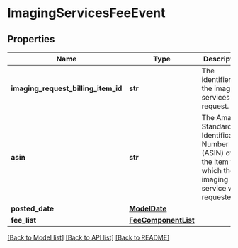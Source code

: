 # ImagingServicesFeeEvent

## Properties
Name | Type | Description | Notes
------------ | ------------- | ------------- | -------------
**imaging_request_billing_item_id** | **str** | The identifier for the imaging services request. | [optional] 
**asin** | **str** | The Amazon Standard Identification Number (ASIN) of the item for which the imaging service was requested. | [optional] 
**posted_date** | [**ModelDate**](ModelDate.md) |  | [optional] 
**fee_list** | [**FeeComponentList**](FeeComponentList.md) |  | [optional] 

[[Back to Model list]](../README.md#documentation-for-models) [[Back to API list]](../README.md#documentation-for-api-endpoints) [[Back to README]](../README.md)

